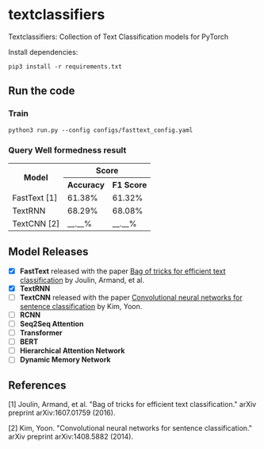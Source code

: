 # textclassifiers
Textclassifiers: Collection of Text Classification models for PyTorch

Install dependencies:

`pip3 install -r requirements.txt`

## Run the code
### Train
`python3 run.py --config configs/fasttext_config.yaml`

### Query Well formedness result
<table>
  <tr>
    <th rowspan="2">Model</th>
    <th align="center" colspan="2">Score</th>
  </tr>
  <tr>
    <th>Accuracy</th>
    <th>F1 Score </th>
  </tr>
  <tr>
    <td>FastText [1]</td>
    <td>61.38%</td>
    <td>61.32%</td>
  </tr>
  <tr>
    <td>TextRNN</td>
    <td>68.29%</td>
    <td>68.08%</td>
  </tr>
  <tr>
    <td>TextCNN [2]</td>
    <td>__.__%</td>
    <td>__.__%</td>
  </tr>
</table>

## Model Releases
- [x] <b>FastText</b> released with the paper [Bag of tricks for efficient text classification](https://arxiv.org/abs/1607.01759) by Joulin, Armand, et al.
- [x] <b>TextRNN</b>
- [ ] <b>TextCNN</b> released with the paper [Convolutional neural networks for sentence classification](https://arxiv.org/abs/1408.5882) by Kim, Yoon.
- [ ] <b>RCNN</b>
- [ ] <b>Seq2Seq Attention</b>
- [ ] <b>Transformer</b>
- [ ] <b>BERT</b>
- [ ] <b>Hierarchical Attention Network</b>
- [ ] <b>Dynamic Memory Network</b>

## References
[1] Joulin, Armand, et al. "Bag of tricks for efficient text classification." arXiv preprint arXiv:1607.01759 (2016).

[2] Kim, Yoon. "Convolutional neural networks for sentence classification." arXiv preprint arXiv:1408.5882 (2014).